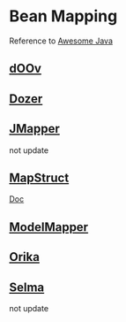 # Bean Mapping

Reference to [Awesome Java](https://github.com/akullpp/awesome-java#bean-mapping)

## [dOOv](https://github.com/doov-io/doov)
## [Dozer](https://github.com/DozerMapper/dozer)
## [JMapper](https://github.com/jmapper-framework/jmapper-core)
not update
## [MapStruct](https://github.com/mapstruct/mapstruct)
[Doc](https://mapstruct.org/documentation/stable/reference/html/)
## [ModelMapper](https://github.com/modelmapper/modelmapper)
## [Orika](https://github.com/orika-mapper/orika)
## [Selma](https://github.com/xebia-france/selma)
not update
